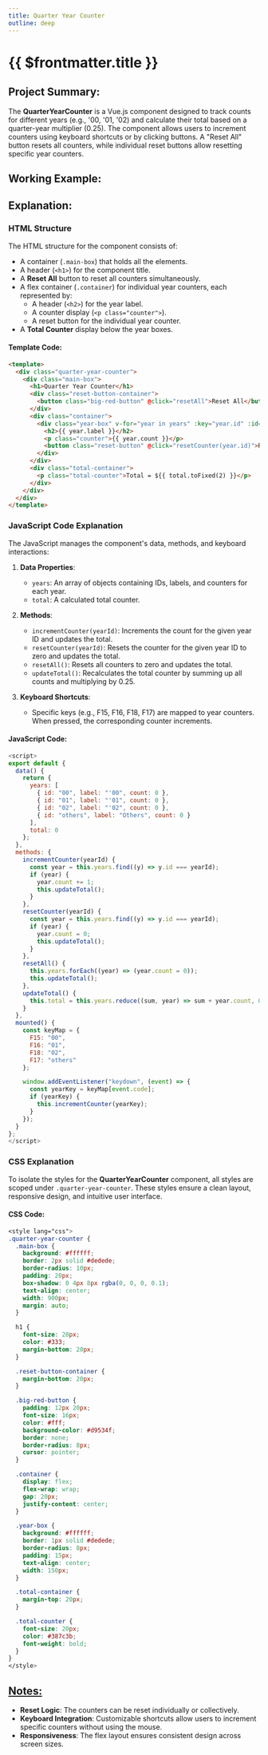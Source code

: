 ```yaml
---
title: Quarter Year Counter
outline: deep
---
```


# {{ $frontmatter.title }}

<script setup>
import QuarterYearCounter from '@theme/components/Projects/QuarterYearCounter.vue'
</script>

## Project Summary:
The **QuarterYearCounter** is a Vue.js component designed to track counts for different years (e.g., '00, '01, '02) and calculate their total based on a quarter-year multiplier (0.25). The component allows users to increment counters using keyboard shortcuts or by clicking buttons. A "Reset All" button resets all counters, while individual reset buttons allow resetting specific year counters.

## Working Example:
<QuarterYearCounter/>

## Explanation:

### HTML Structure
The HTML structure for the component consists of:
- A container (`.main-box`) that holds all the elements.
- A header (`<h1>`) for the component title.
- A **Reset All** button to reset all counters simultaneously.
- A flex container (`.container`) for individual year counters, each represented by:
  - A header (`<h2>`) for the year label.
  - A counter display (`<p class="counter">`).
  - A reset button for the individual year counter.
- A **Total Counter** display below the year boxes.

#### Template Code:
```html
<template>
  <div class="quarter-year-counter">
    <div class="main-box">
      <h1>Quarter Year Counter</h1>
      <div class="reset-button-container">
        <button class="big-red-button" @click="resetAll">Reset All</button>
      </div>
      <div class="container">
        <div class="year-box" v-for="year in years" :key="year.id" :id="`year-${year.id}`">
          <h2>{{ year.label }}</h2>
          <p class="counter">{{ year.count }}</p>
          <button class="reset-button" @click="resetCounter(year.id)">Reset</button>
        </div>
      </div>
      <div class="total-container">
        <p class="total-counter">Total = ${{ total.toFixed(2) }}</p>
      </div>
    </div>
  </div>
</template>
```

### JavaScript Code Explanation
The JavaScript manages the component's data, methods, and keyboard interactions:
1. **Data Properties**:
   - `years`: An array of objects containing IDs, labels, and counters for each year.
   - `total`: A calculated total counter.

2. **Methods**:
   - `incrementCounter(yearId)`: Increments the count for the given year ID and updates the total.
   - `resetCounter(yearId)`: Resets the counter for the given year ID to zero and updates the total.
   - `resetAll()`: Resets all counters to zero and updates the total.
   - `updateTotal()`: Recalculates the total counter by summing up all counts and multiplying by 0.25.

3. **Keyboard Shortcuts**:
   - Specific keys (e.g., F15, F16, F18, F17) are mapped to year counters. When pressed, the corresponding counter increments.

#### JavaScript Code:
```javascript
<script>
export default {
  data() {
    return {
      years: [
        { id: "00", label: "'00", count: 0 },
        { id: "01", label: "'01", count: 0 },
        { id: "02", label: "'02", count: 0 },
        { id: "others", label: "Others", count: 0 }
      ],
      total: 0
    };
  },
  methods: {
    incrementCounter(yearId) {
      const year = this.years.find((y) => y.id === yearId);
      if (year) {
        year.count += 1;
        this.updateTotal();
      }
    },
    resetCounter(yearId) {
      const year = this.years.find((y) => y.id === yearId);
      if (year) {
        year.count = 0;
        this.updateTotal();
      }
    },
    resetAll() {
      this.years.forEach((year) => (year.count = 0));
      this.updateTotal();
    },
    updateTotal() {
      this.total = this.years.reduce((sum, year) => sum + year.count, 0) * 0.25;
    }
  },
  mounted() {
    const keyMap = {
      F15: "00",
      F16: "01",
      F18: "02",
      F17: "others"
    };

    window.addEventListener("keydown", (event) => {
      const yearKey = keyMap[event.code];
      if (yearKey) {
        this.incrementCounter(yearKey);
      }
    });
  }
};
</script>
```

### CSS Explanation
To isolate the styles for the **QuarterYearCounter** component, all styles are scoped under `.quarter-year-counter`. These styles ensure a clean layout, responsive design, and intuitive user interface.

#### CSS Code:
```css
<style lang="css">
.quarter-year-counter {
  .main-box {
    background: #ffffff;
    border: 2px solid #dedede;
    border-radius: 10px;
    padding: 20px;
    box-shadow: 0 4px 8px rgba(0, 0, 0, 0.1);
    text-align: center;
    width: 900px;
    margin: auto;
  }

  h1 {
    font-size: 28px;
    color: #333;
    margin-bottom: 20px;
  }

  .reset-button-container {
    margin-bottom: 20px;
  }

  .big-red-button {
    padding: 12px 20px;
    font-size: 16px;
    color: #fff;
    background-color: #d9534f;
    border: none;
    border-radius: 8px;
    cursor: pointer;
  }

  .container {
    display: flex;
    flex-wrap: wrap;
    gap: 20px;
    justify-content: center;
  }

  .year-box {
    background: #ffffff;
    border: 1px solid #dedede;
    border-radius: 8px;
    padding: 15px;
    text-align: center;
    width: 150px;
  }

  .total-container {
    margin-top: 20px;
  }

  .total-counter {
    font-size: 20px;
    color: #387c3b;
    font-weight: bold;
  }
}
</style>
```

## <u>Notes:</u>
- **Reset Logic**: The counters can be reset individually or collectively.
- **Keyboard Integration**: Customizable shortcuts allow users to increment specific counters without using the mouse.
- **Responsiveness**: The flex layout ensures consistent design across screen sizes.

